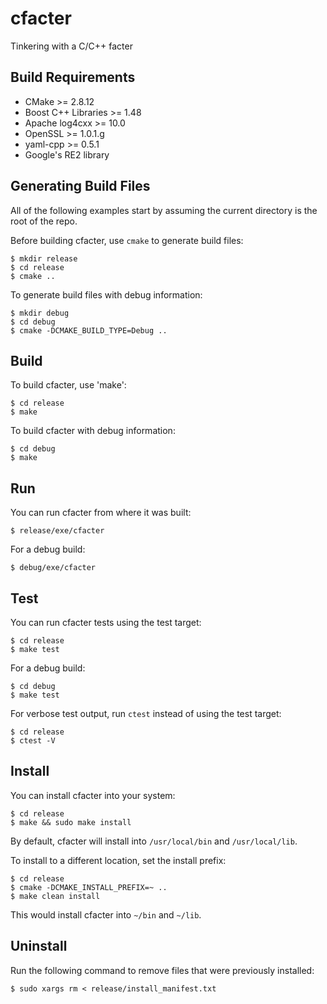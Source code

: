 cfacter
=======

Tinkering with a C/C++ facter

Build Requirements
------------------

* CMake >= 2.8.12
* Boost C++ Libraries >= 1.48
* Apache log4cxx >= 10.0
* OpenSSL >= 1.0.1.g
* yaml-cpp >= 0.5.1
* Google's RE2 library

Generating Build Files
----------------------

All of the following examples start by assuming the current directory is the root of the repo.

Before building cfacter, use `cmake` to generate build files:

    $ mkdir release
    $ cd release
    $ cmake ..

To generate build files with debug information:

    $ mkdir debug
    $ cd debug
    $ cmake -DCMAKE_BUILD_TYPE=Debug ..


Build
-----

To build cfacter, use 'make':

    $ cd release
    $ make

To build cfacter with debug information:

    $ cd debug
    $ make

Run
---

You can run cfacter from where it was built:

`$ release/exe/cfacter`

For a debug build:

`$ debug/exe/cfacter`

Test
----

You can run cfacter tests using the test target:

    $ cd release
    $ make test

For a debug build:

    $ cd debug
    $ make test

For verbose test output, run `ctest` instead of using the test target:

    $ cd release
    $ ctest -V

Install
-------

You can install cfacter into your system:

    $ cd release
    $ make && sudo make install

By default, cfacter will install into `/usr/local/bin` and `/usr/local/lib`.

To install to a different location, set the install prefix:

    $ cd release
    $ cmake -DCMAKE_INSTALL_PREFIX=~ ..
    $ make clean install

This would install cfacter into `~/bin` and `~/lib`.

Uninstall
---------

Run the following command to remove files that were previously installed:

`$ sudo xargs rm < release/install_manifest.txt`
